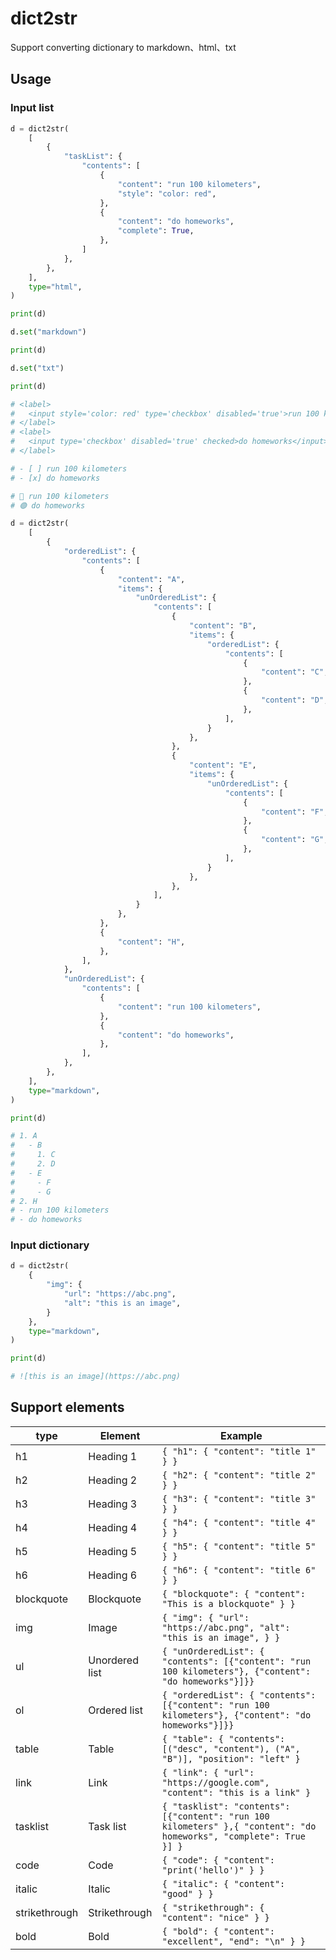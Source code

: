 # dict2str

Support converting dictionary to markdown、html、txt

## Usage

### Input list

```python
d = dict2str(
    [
        {
            "taskList": {
                "contents": [
                    {
                        "content": "run 100 kilometers",
                        "style": "color: red",
                    },
                    {
                        "content": "do homeworks",
                        "complete": True,
                    },
                ]
            },
        },
    ],
    type="html",
)

print(d)

d.set("markdown")

print(d)

d.set("txt")

print(d)

# <label>
#   <input style='color: red' type='checkbox' disabled='true'>run 100 kilometers</input>
# </label>
# <label>
#   <input type='checkbox' disabled='true' checked>do homeworks</input>
# </label>

# - [ ] run 100 kilometers
# - [x] do homeworks

# 🔴 run 100 kilometers
# 🟢 do homeworks
```

```python
d = dict2str(
    [
        {
            "orderedList": {
                "contents": [
                    {
                        "content": "A",
                        "items": {
                            "unOrderedList": {
                                "contents": [
                                    {
                                        "content": "B",
                                        "items": {
                                            "orderedList": {
                                                "contents": [
                                                    {
                                                        "content": "C",
                                                    },
                                                    {
                                                        "content": "D",
                                                    },
                                                ],
                                            }
                                        },
                                    },
                                    {
                                        "content": "E",
                                        "items": {
                                            "unOrderedList": {
                                                "contents": [
                                                    {
                                                        "content": "F",
                                                    },
                                                    {
                                                        "content": "G",
                                                    },
                                                ],
                                            }
                                        },
                                    },
                                ],
                            }
                        },
                    },
                    {
                        "content": "H",
                    },
                ],
            },
            "unOrderedList": {
                "contents": [
                    {
                        "content": "run 100 kilometers",
                    },
                    {
                        "content": "do homeworks",
                    },
                ],
            },
        },
    ],
    type="markdown",
)

print(d)

# 1. A
#   - B
#     1. C
#     2. D
#   - E
#     - F
#     - G
# 2. H
# - run 100 kilometers
# - do homeworks
```

### Input dictionary

```python
d = dict2str(
    {
        "img": {
            "url": "https://abc.png",
            "alt": "this is an image",
        }
    },
    type="markdown",
)

print(d)

# ![this is an image](https://abc.png)
```

## Support elements

| type          | Element        | Example                                                                                                            |
| ------------- | -------------- | ------------------------------------------------------------------------------------------------------------------ |
| h1            | Heading 1      | `{ "h1": { "content": "title 1" } }`                                                                               |
| h2            | Heading 2      | `{ "h2": { "content": "title 2" } }`                                                                               |
| h3            | Heading 3      | `{ "h3": { "content": "title 3" } }`                                                                               |
| h4            | Heading 4      | `{ "h4": { "content": "title 4" } }`                                                                               |
| h5            | Heading 5      | `{ "h5": { "content": "title 5" } }`                                                                               |
| h6            | Heading 6      | `{ "h6": { "content": "title 6" } }`                                                                               |
| blockquote    | Blockquote     | `{ "blockquote": { "content": "This is a blockquote" } }`                                                          |
| img           | Image          | `{ "img": { "url": "https://abc.png", "alt": "this is an image", } }`                                              |
| ul            | Unordered list | `{ "unOrderedList": { "contents": [{"content": "run 100 kilometers"}, {"content": "do homeworks"}]}}`              |
| ol            | Ordered list   | `{ "orderedList": { "contents": [{"content": "run 100 kilometers"}, {"content": "do homeworks"}]}}`                |
| table         | Table          | `{ "table": { "contents": [("desc", "content"), ("A", "B")], "position": "left" }`                                 |
| link          | Link           | `{ "link": { "url": "https://google.com", "content": "this is a link" }`                                           |
| tasklist      | Task list      | `{ "tasklist": "contents": [{"content": "run 100 kilometers" },{ "content": "do homeworks", "complete": True }] }` |
| code          | Code           | `{ "code": { "content": "print('hello')" } }`                                                                      |
| italic        | Italic         | `{ "italic": { "content": "good" } }`                                                                              |
| strikethrough | Strikethrough  | `{ "strikethrough": { "content": "nice" } }`                                                                       |
| bold          | Bold           | `{ "bold": { "content": "excellent", "end": "\n" } }`                                                              |
